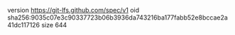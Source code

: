 version https://git-lfs.github.com/spec/v1
oid sha256:9035c07e3c90337723b06b3936da743216ba177fabb52e8bccae2a41dc117126
size 644

